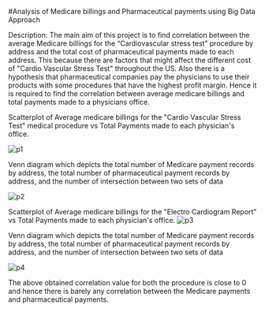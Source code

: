 #Analysis of Medicare billings and Pharmaceutical payments using Big Data Approach

Description: The main aim of this project is to find correlation between the average Medicare billings for the “Cardiovascular stress test” procedure by address and the total cost of pharmaceutical payments made to each address.
This because there are factors that might affect the different cost of "Cardio Vascular Stress Test" throughout the US. Also there is a hypothesis that pharmaceutical companies pay the physicians to use their products with some procedures
that have the highest profit margin. Hence it is required to find the correlation between average medicare billings and total payments made to a physicians office.

Scatterplot of Average medicare billings for the "Cardio Vascular Stress Test" medical procedure vs Total Payments made to each physician's office.

![p1](https://cloud.githubusercontent.com/assets/11856540/16249893/4147eaee-37e7-11e6-9ec8-878b0ceb6d5d.JPG)

Venn diagram which depicts the total number of Medicare payment records by address, the total number of pharmaceutical payment records by address, and the number of intersection between two sets of data

![p2](https://cloud.githubusercontent.com/assets/11856540/16249891/4147409e-37e7-11e6-94de-4fae968cd80e.JPG)

Scatterplot of Average medicare billings for the "Electro Cardiogram Report" vs Total Payments made to each physician's office.
![p3](https://cloud.githubusercontent.com/assets/11856540/16249894/41484ae8-37e7-11e6-9e02-257c69e904e6.JPG)

Venn diagram which depicts the total number of Medicare payment records by address, the total number of pharmaceutical payment records by address, and the number of intersection between two sets of data

![p4](https://cloud.githubusercontent.com/assets/11856540/16249892/41478856-37e7-11e6-9932-954949dd0c7f.JPG)


The above obtained correlation value for both the procedure is close to 0 and hence there is barely any correlation between the Medicare payments and pharmaceutical payments.
